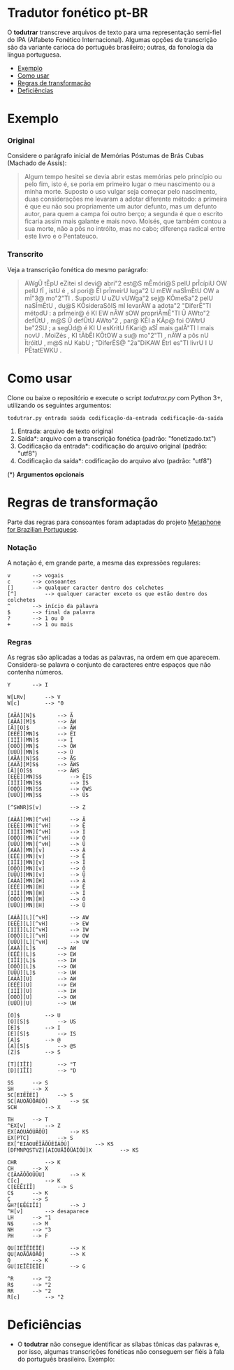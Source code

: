 # Tradutor fonético pt-BR

O **todutrar** transcreve arquivos de texto para uma representação semi-fiel do IPA (Alfabeto Fonético Internacional). Algumas opções de transcrição são da variante carioca do português brasileiro; outras, da fonologia da língua portuguesa.

* [Exemplo](#exemplo)
* [Como usar](#como-usar)
* [Regras de transformação](#regras-de-tranformação)
* [Deficiências](#deficiências)

# Exemplo

### Original

Considere o parágrafo inicial de Memórias Póstumas de Brás Cubas (Machado de Assis):

>Algum tempo hesitei se devia abrir estas memórias pelo princípio ou pelo fim, isto é, se poria em primeiro lugar o meu nascimento ou a minha morte. Suposto o uso vulgar seja começar pelo nascimento, duas considerações me levaram a adotar diferente método: a primeira é que eu não sou propriamente um autor defunto, mas um defunto autor, para quem a campa foi outro berço; a segunda é que o escrito ficaria assim mais galante e mais novo. Moisés, que também contou a sua morte, não a pôs no intróito, mas no cabo; diferença radical entre este livro e o Pentateuco.

### Transcrito

Veja a transcrição fonética do mesmo parágrafo:

>AWgŨ tẼpU eZitei sI devi@ abri"2 est@S mẼmóri@S pelU prĨcípiU OW pelU fĨ , istU é , sI pori@ ẼI prĨmeirU luga"2 U mEW naSĨmẼtU OW a mĨ"3@ mo"2"TI . SupostU U uZU vUWga"2 sej@ KÕmeSa"2 pelU naSĨmẼtU , du@S KÕsideraSõIS mI levarÃW a adota"2 "DiferẼ"TI métodU : a prĨmeir@ é KI EW nÃW sOW propriÃmẼ"TI Ũ AWto"2 defŨtU , m@S Ũ defŨtU AWto"2 , par@ KẼI a KÃp@ foi OWtrU be"2SU ; a segŨd@ é KI U esKritU fiKari@ aSĨ mais galÃ"TI I mais novU . MoiZés , KI tÃbẼI KÕtOW a su@ mo"2"TI , nÃW a pôs nU ĨtróitU , m@S nU KabU ; "DiferẼS@ "2a"DiKAW ẼtrI es"TI livrU I U PẼtatEWKU .

# Como usar

Clone ou baixe o repositório e execute o script *todutrar.py* com Python 3+, utilizando os seguintes argumentos:

    todutrar.py entrada saúda codificação-da-entrada codificação-da-saída

1. Entrada: arquivo de texto original
2. Saída*: arquivo com a transcrição fonética (padrão: "fonetizado.txt")
3. Codificação da entrada*: codificação do arquivo original (padrão: "utf8")
4. Codificação da saída*: codificação do arquivo alvo (padrão: "utf8")


(*) **Argumentos opcionais**


# Regras de transformação

Parte das regras para consoantes foram adaptadas do projeto [Metaphone for Brazilian Portuguese](https://sourceforge.net/p/metaphoneptbr/code/ci/master/tree/README#l56).

### Notação

A notação é, em grande parte, a mesma das expressões regulares:

	v 		--> vogais
	c 		--> consoantes
	[] 		--> qualquer caracter dentro dos colchetes
	[^] 		--> qualquer caracter exceto os que estão dentro dos colchetes
	^ 		--> início da palavra
	$ 		--> final da palavra
	? 		--> 1 ou 0
	+ 		--> 1 ou mais

### Regras

As regras são aplicadas a todas as palavras, na ordem em que aparecem. Considera-se palavra o conjunto de caracteres entre espaços que não contenha números.

	Y 		--> I

	W[LRv] 		--> V
	W[c] 		--> "0

	[AÃÁ][N]$ 		--> Ã
	[AÃÁ][M]$ 		--> ÃW
	[Ã][O]$ 		--> ÃW
	[EÉẼ][MN]$ 		--> ẼI
	[IÍĨ][MN]$ 		--> Ĩ
	[OÓÕ][MN]$ 		--> ÕW
	[UÚŨ][MN]$ 		--> Ũ
	[AÃÁ][N]S$ 		--> ÃS
	[AÁÃ][M]S$ 		--> ÃWS
	[Ã][O]S$ 		--> ÃWS
	[EÉẼ][MN]S$ 		--> ẼIS
	[IĨÍ][MN]S$ 		--> ĨS
	[OÓÕ][MN]S$ 		--> ÕWS
	[UÚŨ][MN]S$ 		--> ŨS

	[^SWNR]S[v] 		--> Z

	[AÂÁ][MN][^vH] 		--> Ã
	[EÊÉ][MN][^vH] 		--> Ẽ
	[IÎÍ][MN][^vH] 		--> Ĩ
	[OÔÓ][MN][^vH] 		--> Õ
	[UÛÚ][MN][^vH] 		--> Ũ
	[AÂÁ][MN][v] 		--> Ã
	[EÊÉ][MN][v] 		--> Ẽ
	[IÎÍ][MN][v] 		--> Ĩ
	[OÔÒ][MN][v] 		--> Õ
	[UÛÚ][MN][v] 		--> Ũ
	[AÂÁ][MN][H] 		--> Ã
	[EÊÉ][MN][H] 		--> Ẽ
	[IÎÍ][MN][H] 		--> Ĩ
	[OÔÓ][MN][H] 		--> Õ
	[UÛÚ][MN][H] 		--> Ũ

	[AÁÂ][L][^vH] 		--> AW
	[EÉÊ][L][^vH] 		--> EW
	[IÍĨ][L][^vH] 		--> IW
	[OÓÔ][L][^vH] 		--> OW
	[UŨÚ][L][^vH] 		--> UW
	[AÁÂ][L]$ 		--> AW
	[EÉÊ][L]$ 		--> EW
	[IĨÍ][L]$ 		--> IW
	[OÓÔ][L]$ 		--> OW
	[UŨÚ][L]$ 		--> UW
	[AÁÂ][U] 		--> AW
	[EÉÊ][U] 		--> EW
	[IÍĨ][U] 		--> IW
	[OÓÔ][U] 		--> OW
	[UÚŨ][U] 		--> UW

	[O]$ 		--> U
	[O][S]$ 		--> US
	[E]$ 		--> I
	[E][S]$ 		--> IS
	[A]$ 		--> @
	[A][S]$ 		--> @S
	[Z]$ 		--> S

	[T][IĨÍ] 		--> "T
	[D][IĨÍ] 		--> "D

	SS 		--> S
	SH 		--> X
	SC[EIẼĨÉÍ] 		--> S
	SC[AUOÃŨÕÁÚÓ] 		--> SK
	SCH 		--> X

	TH 		--> T
	^EX[v] 		--> Z
	EX[AOUÁÓÚÃÕŨ] 		--> KS
	EX[PTC] 		--> S
	EX[^EIAOUẼĨÃÕŨÉÍÁÓÚ] 		--> KS
	[DFMNPQSTVZ][AIOUÃĨÕŨÁÍÓÚ]X 		--> KS

	CHR 		--> K
	CH 		--> X
	C[ÂAÃÔÕOÛŨU] 		--> K
	C[c] 		--> K
	C[EÊẼIÎĨ] 		--> S
	C$ 		--> K
	Ç 		--> S
	GH?[EẼÉIĨÍ] 		--> J
	^H[v] 		--> desaparece
	LH 		--> "1
	N$ 		--> M
	NH 		--> "3
	PH 		--> F

	QU[IEĨẼÍÉÎÊ] 		--> K
	QU[AOÃÕÁÓÂÔ] 		--> K
	Q 		--> K
	GU[IEĨẼÍÉÎÊ] 		--> G

	^R 		--> "2
	R$ 		--> "2
	RR 		--> "2
	R[c] 		--> "2

# Deficiências
* O **todutrar** não consegue identificar as sílabas tônicas das palavras e, por isso, algumas transcrições fonéticas não conseguem ser fiéis à fala do português brasileiro. Exemplo:
